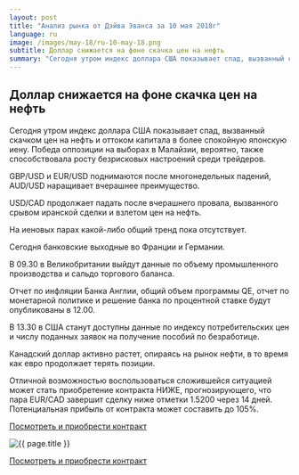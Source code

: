 ```yaml
---
layout: post
title: "Анализ рынка от Дэйва Эванса за 10 мая 2018г"
language: ru
image: /images/may-18/ru-10-may-18.png
subtitle: Доллар снижается на фоне скачка цен на нефть
summary: "Сегодня утром индекс доллара США показывает спад, вызванный скачком цен на нефть и оттоком капитала в более спокойную японскую иену. Победа оппозиции на выборах в Малайзии, вероятно, также способствовала росту безрисковых настроений среди трейдеров"
---
```

##  Доллар снижается на фоне скачка цен на нефть

Сегодня утром индекс доллара США показывает спад, вызванный скачком цен на нефть и оттоком капитала в более спокойную японскую иену. Победа оппозиции на выборах в Малайзии, вероятно, также способствовала росту безрисковых настроений среди трейдеров.

GBP/USD и EUR/USD поднимаются после многонедельных падений, AUD/USD наращивает вчерашнее преимущество.

USD/CAD продолжает падать после вчерашнего провала, вызванного срывом иранской сделки и взлетом цен на нефть.

На иеновых парах какой-либо общий тренд пока отсутствует.
 
 
Сегодня банковские выходные во Франции и Германии.

В 09.30 в Великобритании выйдут данные по объему промышленного производства и сальдо торгового баланса.

Отчет по инфляции Банка Англии, общий объем программы QE, отчет по монетарной политике и решение банка по процентной ставке будут опубликованы в 12.00.

В 13.30 в США станут доступны данные по индексу потребительских цен и числу поданных заявок на получение пособий по безработице.
 
 
Канадский доллар активно растет, опираясь на рынок нефти, в то время как евро продолжает терять позиции.

Отличной возможностью воспользоваться сложившейся ситуацией может стать приобретение контракта НИЖЕ, прогнозирующего, что пара EUR/CAD завершит сделку ниже отметки 1.5200 через 14 дней. Потенциальная прибыль от контракта может составить до 105%.

<a href="http://record.binary.com/_bivVDfg8lHux76XffYA0JmNd7ZgqdRLk/1/market=forex&underlying=frxEURCAD&formname=higherlower&duration_amount=14&duration_units=d&amount=10&amount_type=payout&expiry_type=duration&barrier=1.52" target="_blank" rel="noopener noreferrer nofollow">Посмотреть и приобрести контракт</a>

<img src="{{ site.url }}/images/may-18/ru-10-may-18.png" alt="{{ page.title }}"  title="{{ page.title }}">

<a href="%LINK%%?https://www.binary.com/d/trade.cgi?market=forex&underlying=frxEURCAD&formname=higherlower&duration_amount=14&duration_units=d&amount=10&amount_type=payout&expiry_type=duration&barrier=1.52" target="_blank" rel="noopener noreferrer nofollow">Посмотреть и приобрести контракт</a>
